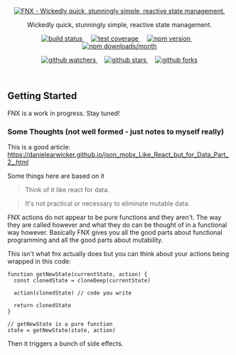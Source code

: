 <p align="center">
  <a href="https://fnx.js.org">
    <img src="https://cdn.rawgit.com/fnxjs/fnx/51fdcc43/logo/logo.svg" alt="FNX - Wickedly quick, stunningly simple, reactive state management."/>
  </a>
</p>

<p align="center">
  Wickedly quick, stunningly simple, reactive state management.
</p>

<p align="center">
  <a href="https://travis-ci.org/fnxjs/fnx">
    <img src="https://img.shields.io/travis/fnxjs/fnx/master.svg?style=flat" alt="build status">
  </a>
  &nbsp;&nbsp;&nbsp;
  <a href="https://coveralls.io/github/fnxjs/fnx?branch=master">
    <img src="https://img.shields.io/coveralls/fnxjs/fnx/master.svg?style=flat" alt="test coverage">
  </a>
  &nbsp;&nbsp;&nbsp;
  <a href="https://www.npmjs.com/package/fnx">
    <img src="https://img.shields.io/npm/v/fnx.svg?style=flat" alt="npm version">
  </a>
  &nbsp;&nbsp;&nbsp;
  <a href="https://www.npmjs.com/package/fnx">
    <img src="https://img.shields.io/npm/dm/fnx.svg?style=flat" alt="npm downloads/month">
  </a>
</p>

<p align="center">
  <a href="https://www.github.com/fnxjs/fnx">
    <img src="https://img.shields.io/github/watchers/fnxjs/fnx.svg?style=social&label=Watch" alt="github watchers">
  </a>
  &nbsp;&nbsp;&nbsp;
  <a href="https://www.github.com/fnxjs/fnx">
    <img src="https://img.shields.io/github/stars/fnxjs/fnx.svg?style=social&label=Star" alt="github stars">
  </a>
  &nbsp;&nbsp;&nbsp;
  <a href="https://www.github.com/fnxjs/fnx">
    <img src="https://img.shields.io/github/forks/fnxjs/fnx.svg?style=social&label=Fork" alt="github forks">
  </a>
</p>

<br/>

## Getting Started

FNX is a work in progress. Stay tuned!

### Some Thoughts (not well formed - just notes to myself really)

This is a good article: https://danielearwicker.github.io/json_mobx_Like_React_but_for_Data_Part_2_.html

Some things here are based on it

> Think of it like react for data.

> It's not practical or necessary to eliminate mutable data.

FNX actions do not appear to be pure functions and they aren't. The way they are called however and
what they do can be thought of in a functional way however. Basically FNX gives you all the good parts
about functional programming and all the good parts about mutability.

This isn't what fnx actually does but you can think about your actions being wrapped in this code:

```
function getNewState(currentState, action) {
  const clonedState = cloneDeep(currentState)

  action(clonedState) // code you write

  return clonedState
}

// getNewState is a pure function
state = getNewState(state, action)

```

Then it triggers a bunch of side effects.
